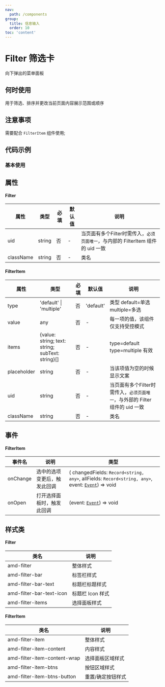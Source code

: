 ```yaml
---
nav:
  path: /components
group:
  title: 信息输入
  order: 10
toc: 'content'
---
```

# Filter 筛选卡
向下弹出的菜单面板
## 何时使用
用于筛选、排序并更改当前页面内容展示范围或顺序
## 注意事项
需要配合 `FilterItem` 组件使用;

## 代码示例
### 基本使用
<code src='../../demo/pages/Filter'></code>


## 属性
#### Filter
| 属性 | 类型 | 必填 | 默认值 | 说明 |
| -----|-----|-----|-----|----- |
| uid | string | 否 | - | 当页面有多个Filter时需传入，`必须页面唯一`，与内部的 FilterItem 组件的 uid 一致 |
| className | string | 否 | - | 类名 |

#### FilterItem
| 属性 | 类型 | 必填 | 默认值 | 说明 |
| -----|-----|-----|-----|----- |
| type | 'default' &verbar; 'multiple' | 否 | 'default' | 类型 default=单选 multiple=多选  |
| value | any | 否 | - | 每一项的值，该组件仅支持受控模式 |
| items | {value: string; text: string; subText: string}[] | 否 | - | type=default type=multiple 有效|
| placeholder | string | 否 | - | 当该项值为空的时候显示文案 |
| uid | string | 否 | - | 当页面有多个Filter时需传入，`必须页面唯一`，与外部的 Filter 组件的 uid 一致 |
| className | string | 否 | - | 类名 |

## 事件
#### FilterItem

| 事件名 | 说明 | 类型 |
| -----|-----|-----|
| onChange | 选中的选项变更后，触发此回调 | ( changedFields: `Record<string, any>`, allFields: `Record<string, any>`, event:  [`Event`](https://opendocs.alipay.com/mini/framework/event-object)) => void |
| onOpen | 打开选择面板时，触发此回调 | (event:  [`Event`](https://opendocs.alipay.com/mini/framework/event-object)) => void |

## 样式类
#### Filter

| 类名                       | 说明             |
| -------------------------- | ---------------- |
| amd-filter             | 整体样式         |
| amd-filter-bar      | 标签栏样式  |
| amd-filter-bar-text | 标题栏标题样式   |
| amd-filter-bar-text-icon  | 标题栏 Icon 样式 |
| amd-filter-items  | 选择面板样式 |

#### FilterItem
| 类名                       | 说明             |
| -------------------------- | ---------------- |
| amd-filter-item              | 整体样式         |
| amd-filter-item-content      | 内容样式  |
| amd-filter-item-content-wrap | 选择面板区域样式   |
| amd-filter-item-btns | 按钮区域样式   |
| amd-filter-item-btns-button  | 重置/确定按钮样式 |
